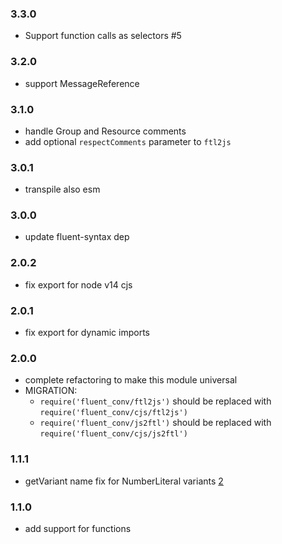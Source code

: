 ### 3.3.0

- Support function calls as selectors #5

### 3.2.0

- support MessageReference

### 3.1.0

- handle Group and Resource comments
- add optional `respectComments` parameter to `ftl2js`

### 3.0.1

- transpile also esm

### 3.0.0

- update fluent-syntax dep

### 2.0.2

- fix export for node v14 cjs

### 2.0.1

- fix export for dynamic imports

### 2.0.0

- complete refactoring to make this module universal
- MIGRATION:
    - `require('fluent_conv/ftl2js')` should be replaced with `require('fluent_conv/cjs/ftl2js')`
    - `require('fluent_conv/js2ftl')` should be replaced with `require('fluent_conv/cjs/js2ftl')`

### 1.1.1

- getVariant name fix for NumberLiteral variants [2](https://github.com/locize/fluent_conv/pull/2)

### 1.1.0

- add support for functions
